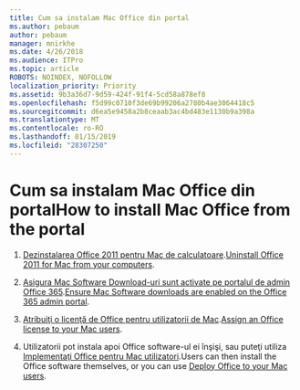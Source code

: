```yaml
---
title: Cum sa instalam Mac Office din portal
ms.author: pebaum
author: pebaum
manager: mnirkhe
ms.date: 4/26/2018
ms.audience: ITPro
ms.topic: article
ROBOTS: NOINDEX, NOFOLLOW
localization_priority: Priority
ms.assetid: 9b3a36d7-9d59-424f-91f4-5cd58a878ef8
ms.openlocfilehash: f5d99c0710f3de69b99206a2780b4ae3064418c5
ms.sourcegitcommit: d6ea5e9458a2b8ceaab3ac4bd483e1130b9a398a
ms.translationtype: MT
ms.contentlocale: ro-RO
ms.lasthandoff: 01/15/2019
ms.locfileid: "28307250"
---
```

# <a name="how-to-install-mac-office-from-the-portal"></a><span data-ttu-id="c368f-102">Cum sa instalam Mac Office din portal</span><span class="sxs-lookup"><span data-stu-id="c368f-102">How to install Mac Office from the portal</span></span>

1. <span data-ttu-id="c368f-103">[Dezinstalarea Office 2011 pentru Mac de calculatoare](https://support.office.com/article/4bfcd230-0ea1-4656-bf30-dbfa44d358fa).</span><span class="sxs-lookup"><span data-stu-id="c368f-103">[Uninstall Office 2011 for Mac from your computers](https://support.office.com/article/4bfcd230-0ea1-4656-bf30-dbfa44d358fa).</span></span>
    
2. <span data-ttu-id="c368f-104">[Asigura Mac Software Download-uri sunt activate pe portalul de admin Office 365](https://support.office.com/article/c13051e6-f75c-4737-bc0d-7685dcedf360).</span><span class="sxs-lookup"><span data-stu-id="c368f-104">[Ensure Mac Software downloads are enabled on the Office 365 admin portal](https://support.office.com/article/c13051e6-f75c-4737-bc0d-7685dcedf360).</span></span>
    
3. <span data-ttu-id="c368f-105">[Atribuiţi o licenţă de Office pentru utilizatorii de Mac](https://support.office.com/article/997596B5-4173-4627-B915-36ABAC6786DC).</span><span class="sxs-lookup"><span data-stu-id="c368f-105">[Assign an Office license to your Mac users](https://support.office.com/article/997596B5-4173-4627-B915-36ABAC6786DC).</span></span>
    
4. <span data-ttu-id="c368f-106">Utilizatorii pot instala apoi Office software-ul ei înşişi, sau puteţi utiliza [Implementaţi Office pentru Mac utilizatori](https://docs.microsoft.com/en-us/DeployOffice/mac/deployment-guide-for-office-for-mac).</span><span class="sxs-lookup"><span data-stu-id="c368f-106">Users can then install the Office software themselves, or you can use [Deploy Office to your Mac users](https://docs.microsoft.com/en-us/DeployOffice/mac/deployment-guide-for-office-for-mac).</span></span>
    

